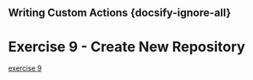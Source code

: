 ## Writing Custom Actions {docsify-ignore-all}
# Exercise 9 - Create New Repository
[exercise 9](Exercises/09-Create-New-Repo-To-Pull-In-Container.md ':include')

